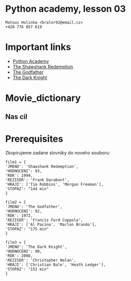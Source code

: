 # Python academy, lesson 03

    Matous Holinka <bralor92@email.cz>
    +420 776 857 619

# Important links

- [Python Academy](https://engeto.com/cs/kurz/online-python-akademie/lekce)
- [The Shawshank Redemption](https://www.imdb.com/title/tt0111161/?ref_=fn_al_tt_1)
- [The Godfather](https://www.imdb.com/title/tt0068646/?ref_=fn_al_tt_1)
- [The Dark Knight](https://www.imdb.com/title/tt0468569/?ref_=fn_al_tt_1)
# Movie_dictionary


## Nas cil

# Prerequisites
Zkopirujeme zadane slovniky do noveho souboru:
```
film1 = {
'JMENO': 'Shawshank Redemption',
'HODNOCENI': 93,
'ROK': 1994,
'REZISER': 'Frank Darabont',
'HRAJI': ['Tim Robbins', 'Morgan Freeman'],
'STOPAZ': "144 min"
}

film2 = {
'JMENO': 'The Godfather',
'HODNOCENI': 92,
'ROK': 1972,
'REZISER': 'Francis Ford Coppola',
'HRAJI': ['Al Pacino', 'Marlon Brando'],
'STOPAZ': "175 min"
}

film3 = {
'JMENO': 'The Dark Knight',
'HODNOCENI': 90,
'ROK': 2008,
'REZISER': 'Christopher Nolan',
'HRAJI': ['Christian Bale', 'Heath Ledger'],
'STOPAZ': "152 min"
}
```


